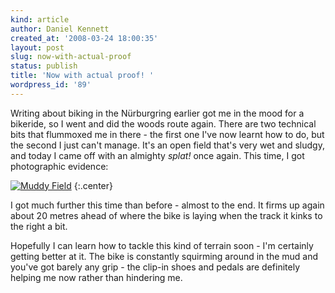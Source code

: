 ```yaml
---
kind: article
author: Daniel Kennett
created_at: '2008-03-24 18:00:35'
layout: post
slug: now-with-actual-proof
status: publish
title: 'Now with actual proof! '
wordpress_id: '89'
---
```


Writing about biking in the Nürburgring earlier got me in the mood for a bikeride, so I went and did the woods route again. There are two technical bits that flummoxed me in there - the first one I've now learnt how to do, but the second I just can't manage. It's an open field that's very wet and sludgy, and today I came off with an almighty <em>splat!</em> once again. This time, I got photographic evidence: 

<a href='http://ikennd.ac/pictures/for_posts/2008/03/mud1.jpg' title='Muddy Field'><img src='http://ikennd.ac/pictures/for_posts/2008/03/mud1.jpg' alt='Muddy Field' /></a>
{:.center}

I got much further this time than before - almost to the end. It firms up again about 20 metres ahead of where the bike is laying when the track it kinks to the right a bit. 

Hopefully I can learn how to tackle this kind of terrain soon - I'm certainly getting better at it. The bike is constantly squirming around in the mud and you've got barely any grip - the clip-in shoes and pedals are definitely helping me now rather than hindering me.
